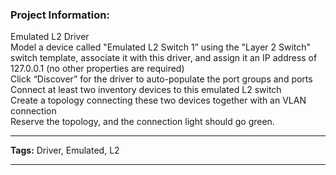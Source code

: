 ### Project Information:
Emulated L2 Driver  
Model a device called "Emulated L2 Switch 1” using the "Layer 2 Switch" switch template, associate it with this driver, and assign it an IP address of 127.0.0.1 (no other properties are required)  
Click “Discover” for the driver to auto-populate the port groups and ports  
Connect at least two inventory devices to this emulated L2 switch  
Create a topology connecting these two devices together with an VLAN connection  
Reserve the topology, and the connection light should go green.  
  
___
<b>Tags:</b> Driver, Emulated, L2  
  
___
